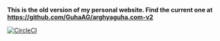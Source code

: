 
**This is the old version of my personal website. Find the current one at https://github.com/GuhaAG/arghyaguha.com-v2**

[![CircleCI](https://circleci.com/gh/GuhaAG/arghyaguha.com.svg?style=svg)](https://circleci.com/gh/GuhaAG/arghyaguha.com)


